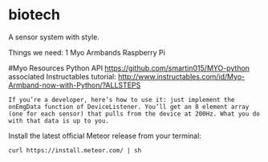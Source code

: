 # biotech
A sensor system with style.


Things we need:
1 Myo Armbands
Raspberry Pi


#Myo Resources
Python API
https://github.com/smartin015/MYO-python
associated Instructables tutorial:
http://www.instructables.com/id/Myo-Armband-now-with-Python/?ALLSTEPS
```
If you’re a developer, here’s how to use it: just implement the onEmgData function of DeviceListener. You’ll get an 8 element array (one for each sensor) that pulls from the device at 200Hz. What you do with that data is up to you.
```

Install the latest official Meteor release from your terminal:

```curl https://install.meteor.com/ | sh```
